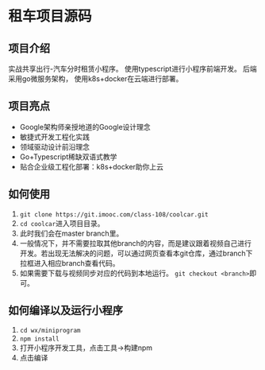 # 租车项目源码

## 项目介绍
实战共享出行-汽车分时租赁小程序。
使用typescript进行小程序前端开发。
后端采用go微服务架构，
使用k8s+docker在云端进行部署。

## 项目亮点
* Google架构师亲授地道的Google设计理念
* 敏捷式开发工程化实践
* 领域驱动设计前沿理念
* Go+Typescript稀缺双语式教学
* 贴合企业级工程化部署：k8s+docker助你上云

## 如何使用
1. `git clone https://git.imooc.com/class-108/coolcar.git`
1. `cd coolcar`进入项目目录。
1. 此时我们会在master branch里。
1. 一般情况下，并不需要拉取其他branch的内容，而是建议跟着视频自己进行开发。若出现无法解决的问题，可以通过网页查看本git仓库，通过branch下拉框进入相应branch查看代码。
1. 如果需要下载与视频同步对应的代码到本地运行。
`git checkout <branch>`即可。

## 如何编译以及运行小程序
1. `cd wx/miniprogram`
1. `npm install`
1. 打开小程序开发工具，点击工具->构建npm
1. 点击编译
